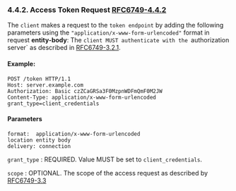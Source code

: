 ### 4.4.2. Access Token Request [RFC6749-4.4.2]

The `client` makes a request to the `token endpoint` by adding the
following parameters using the `"application/x-www-form-urlencoded"`
format in request **entity-body**:
The `client MUST authenticate with the `authorization server`
as described in [RFC6749-3.2.1].

#### Example:

```http request
POST /token HTTP/1.1
Host: server.example.com
Authorization: Basic czZCaGRSa3F0MzpnWDFmQmF0M2JW
Content-Type: application/x-www-form-urlencoded
grant_type=client_credentials
```

#### Parameters

```
format:  application/x-www-form-urlencoded
location entity body
delivery: connection
```

`grant_type`
: REQUIRED. Value MUST be set to `client_credentials`.

`scope`
: OPTIONAL. The scope of the access request as described by [RFC6749-3.3]

[RFC6749-4.4.2]: https://datatracker.ietf.org/doc/html/rfc6749#section-4.4.2

[RFC6749-3.3]: https://datatracker.ietf.org/doc/html/rfc6749#section-3.3

[RFC6749-3.2.1]: https://datatracker.ietf.org/doc/html/rfc6749#section-3.2.1
